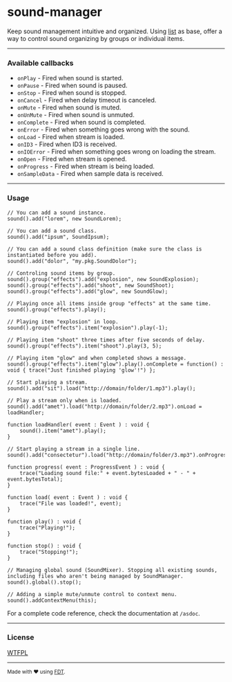 [license]: https://github.com/rafaelrinaldi/sound-manager/raw/master/license.txt
[list]: https://github.com/rafaelrinaldi/list
[fdt]: http://fdt.powerflasher.com

# sound-manager
Keep sound management intuitive and organized. Using [list][list] as base, offer a way to control sound organizing by groups or individual items.

---
### Available callbacks

 - `onPlay` - Fired when sound is started.
 - `onPause` - Fired when sound is paused.
 - `onStop` - Fired when sound is stopped.
 - `onCancel` - Fired when delay timeout is canceled.
 - `onMute` - Fired when sound is muted.
 - `onUnMute` - Fired when sound is unmuted.
 - `onComplete` - Fired when sound is completed.
 - `onError` - Fired when something goes wrong with the sound.
 - `onLoad` - Fired when stream is loaded.
 - `onID3` - Fired when ID3 is received.
 - `onIOError` - Fired when something goes wrong on loading the stream.
 - `onOpen` - Fired when stream is opened.
 - `onProgress` - Fired when stream is being loaded.
 - `onSampleData` - Fired when sample data is received.

---
### Usage

	// You can add a sound instance.
	sound().add("lorem", new SoundLorem);
	
	// You can add a sound class.
	sound().add("ipsum", SoundIpsum);
	
	// You can add a sound class definition (make sure the class is instantiated before you add).
	sound().add("dolor", "my.pkg.SoundDolor");
	
	// Controling sound items by group.
	sound().group("effects").add("explosion", new SoundExplosion);
	sound().group("effects").add("shoot", new SoundShoot);
	sound().group("effects").add("glow", new SoundGlow);
	
	// Playing once all items inside group "effects" at the same time.
	sound().group("effects").play();
	
	// Playing item "explosion" in loop.
	sound().group("effects").item("explosion").play(-1);
	
	// Playing item "shoot" three times after five seconds of delay.
	sound().group("effects").item("shoot").play(3, 5);
	
	// Playing item "glow" and when completed shows a message.
	sound().group("effects").item("glow").play().onComplete = function() : void { trace("Just finished playing 'glow'!") };
	
	// Start playing a stream.
	sound().add("sit").load("http://domain/folder/1.mp3").play();

	// Play a stream only when is loaded.
	sound().add("amet").load("http://domain/folder/2.mp3").onLoad = loadHandler;

	function loadHandler( event : Event ) : void {
		sound().item("amet").play();
	}
	
	// Start playing a stream in a single line.
	sound().add("consectetur").load("http://domain/folder/3.mp3").onProgress(progress).onLoad(load).onPlay(play).onStop(stop).play();
	
	function progress( event : ProgressEvent ) : void {
		trace("Loading sound file:" + event.bytesLoaded + " - " + event.bytesTotal);
	}
	
	function load( event : Event ) : void {
		trace("File was loaded!", event);
	}
	
	function play() : void {
		trace("Playing!");
	}
	
	function stop() : void {
		trace("Stopping!");
	}
	
	// Managing global sound (SoundMixer). Stopping all existing sounds, including files who aren't being managed by SoundManager. 
	sound().global().stop();
	
	// Adding a simple mute/unmute control to context menu.
	sound().addContextMenu(this);

For a complete code reference, check the documentation at `/asdoc`.

---
### License
[WTFPL][license]

---
<small>Made with ♥ using [FDT][fdt].</small>